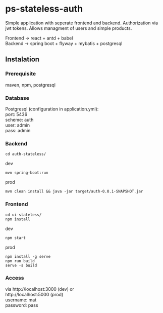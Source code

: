 # ps-stateless-auth

Simple application with seperate frontend and backend. Authorization via jwt tokens. Allows managment of users and simple products.

Frontend  -> react + antd + babel  
Backend   -> spring boot + flyway + mybatis + postgresql

## Instalation

### Prerequisite
maven, npm, postgresql

### Database
Postgresql (configuration in application.yml):  
port:   5436  
scheme: auth  
user:   admin  
pass:   admin  

### Backend
```
cd auth-stateless/ 
```
dev
```
mvn spring-boot:run
```
prod
```
mvn clean install && java -jar target/auth-0.0.1-SNAPSHOT.jar
```

### Frontend
```
cd ui-stateless/ 
npm install
```
dev
```
npm start
```
prod
```
npm install -g serve
npm run build
serve -s build
```

### Access
via http://localhost:3000 (dev) or  
http://localhost:5000 (prod)  
username: mat  
password: pass  

